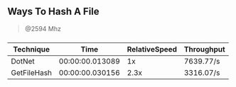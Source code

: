 
Ways To Hash A File
-------------------
> @2594 Mhz


### 


|Technique  |Time           |RelativeSpeed|Throughput|
|-----------|---------------|-------------|----------|
|DotNet     |00:00:00.013089|1x           |7639.77/s |
|GetFileHash|00:00:00.030156|2.3x         |3316.07/s |




